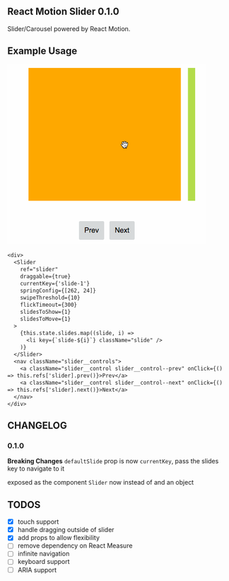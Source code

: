 ## React Motion Slider 0.1.0

Slider/Carousel powered by React Motion.

## Example Usage
![alt tag](images/react-motion-slider.gif)

```
<div>
  <Slider
    ref="slider"
    draggable={true}
    currentKey={'slide-1'}
    springConfig={[262, 24]}
    swipeThreshold={10}
    flickTimeout={300}
    slidesToShow={1}
    slidesToMove={1}
  >
    {this.state.slides.map((slide, i) =>
      <li key={`slide-${i}`} className="slide" />
    )}
  </Slider>
  <nav className="slider__controls">
    <a className="slider__control slider__control--prev" onClick={() => this.refs['slider].prev()}>Prev</a>
    <a className="slider__control slider__control--next" onClick={() => this.refs['slider].next()}>Next</a>
  </nav>
</div>
```

## CHANGELOG
### 0.1.0
**Breaking Changes**
`defaultSlide` prop is now `currentKey`, pass the slides key to navigate to it

exposed as the component `Slider` now instead of and an object

## TODOS

- [x] touch support
- [x] handle dragging outside of slider
- [x] add props to allow flexibility
- [ ] remove dependency on React Measure
- [ ] infinite navigation
- [ ] keyboard support
- [ ] ARIA support